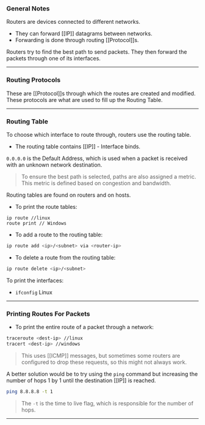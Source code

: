 
### General Notes

Routers are devices connected to different networks.
- They can forward [[IP]] datagrams between networks.
- Forwarding is done through routing [[Protocol]]s.

Routers try to find the best path to send packets. They then forward the packets through one of its interfaces.

---
### Routing Protocols

These are [[Protocol]]s through which the routes are created and modified. These protocols are what are used to fill up the Routing Table.

---
### Routing Table

To choose which interface to route through, routers use the routing table.
- The routing table contains [[IP]] - Interface binds.

`0.0.0.0` is the Default Address, which is used when a packet is received with an unknown network destination.

> To ensure the best path is selected, paths are also assigned a metric. This metric is defined based on congestion and bandwidth.

Routing tables are found on routers and on hosts.

* To print the route tables: 
```
ip route //linux
route print // Windows
```

* To add a route to the routing table:
```bash
ip route add <ip>/<subnet> via <router-ip>
```

* To delete a route from the routing table:
```bash
ip route delete <ip>/<subnet>
```

To print the interfaces:
* `ifconfig` Linux

---
### Printing Routes For Packets

* To print the entire route of a packet through a network:
```bash
traceroute <dest-ip> //linux
tracert <dest-ip> //windows
```
> This uses [[ICMP]] messages, but sometimes some routers are configured to drop these requests, so this might not always work.

A better solution would be to try using the `ping` command but increasing the number of hops 1 by 1 until the destination [[IP]] is reached.

```bash
ping 8.8.8.8 -t 1
```
> The `-t` is the time to live flag, which is responsible for the number of hops.

---
